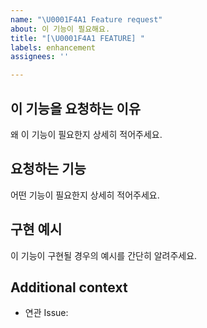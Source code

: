 ```yaml
---
name: "\U0001F4A1 Feature request"
about: 이 기능이 필요해요.
title: "[\U0001F4A1 FEATURE] "
labels: enhancement
assignees: ''

---
```


## 이 기능을 요청하는 이유
왜 이 기능이 필요한지 상세히 적어주세요.

## 요청하는 기능
어떤 기능이 필요한지 상세히 적어주세요.

## 구현 예시
이 기능이 구현될 경우의 예시를 간단히 알려주세요.

## Additional context
- 연관 Issue:
